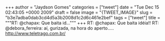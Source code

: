 
+++
author = "Jaydson Gomes"
categories = ["tweet"]
date = "Tue Dec 15 02:43:05 +0000 2009"
draft = false
image = "{TWEET_IMAGE}"
slug = "b3e7adba0dab3cd4d5a3b2008d1c2d6c461e2bef"
tags = ["tweet"]
title = """RT: @chapax: Que baita id..."""
+++
RT: @chapax: Que baita idéia!! RT: @debora_ferreira: aí, gurizada, na hora do aperto..... http://www.teletrago.com.br/
